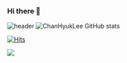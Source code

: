 ### Hi there 👋

![header](https://capsule-render.vercel.app/api?type=Rect&color=3912&height=150&section=header&text=ChanHyukLee&fontSize=90&animation=fadeIn)
![ChanHyukLee GitHub stats](https://github-readme-stats.vercel.app/api?username=LeeChanHyuk&count_private=true)

 [![Hits](https://hits.seeyoufarm.com/api/count/incr/badge.svg?url=https%3A%2F%2Fgithub.com%2FLeeChanHyuk%2Fhit-counter&count_bg=%2379C83D&title_bg=%23555555&icon=&icon_color=%23E7E7E7&title=hits&edge_flat=false)](https://hits.seeyoufarm.com)
 
  <a href="https://leechanhyuk.github.io/" target="_blank"><img src="https://img.shields.io/badge/DevBlog-000000?style=plastic&logo=Velog&logoColor=FFFFFF"/></a>

<!--
**LeeChanHyuk/LeeChanHyuk** is a ✨ _special_ ✨ repository because its `README.md` (this file) appears on your GitHub profile.

Here are some ideas to get you started:

- 🔭 I’m currently working on ...
- 🌱 I’m currently learning ...
- 👯 I’m looking to collaborate on ...
- 🤔 I’m looking for help with ...
- 💬 Ask me about ...
- 📫 How to reach me: ...
- 😄 Pronouns: ...
- ⚡ Fun fact: ...
-->
